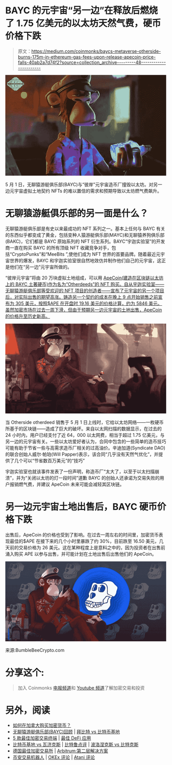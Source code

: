# BAYC 的元宇宙“另一边”在释放后燃烧了 1.75 亿美元的以太坊天然气费，硬币价格下跌

> 原文：<https://medium.com/coinmonks/baycs-metaverse-otherside-burns-175m-in-ethereum-gas-fees-upon-release-apecoin-price-falls-40ab2a7d74f2?source=collection_archive---------48----------------------->

![](img/53ce95757f9d958ff14691c80528d269.png)

5 月 1 日，无聊猿游艇俱乐部(BAYC)与“彼岸”元宇宙造币厂撞毁以太坊。对另一边元宇宙虚拟土地契约 NFTs 的难以置信的需求和预期导致以太坊燃气费飙升。

# 无聊猿游艇俱乐部的另一面是什么？

无聊猿游艇俱乐部是有史以来最成功的 NFT 系列之一。基本上任何与 BAYC 有关的东西似乎都变成了黄金，包括变种人猿游艇俱乐部(MAYC)和无聊猿养狗俱乐部(BAKC)，它们都是 BAYC 原始系列的 NFT 衍生系列。BAYC“宇迦实验室”的开发商一直在购买 BAYC 的所有顶级 NFT 收藏竞争对手，包括“CryptoPunks”和“MeeBits ”,使他们成为 NFT 世界的首要品牌。随着最近元宇宙世界的爆发，BAYC 和宇迦实验室很自然地效仿并制作他们自己的元宇宙，这正是他们在“另一边”元宇宙所做的。

“彼岸元宇宙”将由 20 万块虚拟土地组成，可以用 [ApeCoin(建造在区块链以太坊上的 BAYC 土著硬币)作为名为“Otherdeeds”的 NFT 购买。自从宇迦实验室——无聊猿游艇俱乐部等受欢迎的 NFT 项目的创造者——宣布了元宇宙的另一个项目后，对实际出售的期望高涨。铸造另一个契约的成本在晚上 9 点开始销售之前宣布为 305 美元，按照$APE 在开盘时 19.16 美元的价格计算，约为 5846 美元。虽然加密市场在过去一周下滑，但由于预期另一边元宇宙的土地出售，ApeCoin 的价格升至历史新高。](https://bumblebeecrypto.com/2022/04/20/apecoin-skyrockets-over-50-in-three-days-amongst-rumors-of-a-bayc-land-drop/)

![](img/15d118bf30e1e139d0ddb2caa79ffb1b.png)

当 Otherside otherdeed 销售于 5 月 1 日上线时，它给以太坊网络——一枚硬币所基于的区块链——造成了巨大的破坏。来自以太网扫描的数据显示，在过去的 24 小时内，用户已经支付了近 64，000 以太网费，相当于超过 1.75 亿美元，与另一边的元宇宙有关。一些以太坊爱好者认为，合同中包含的一些简单的造币技巧可能有助于节省一些与高需求造币厂相关的过高油价。辛迪加道(Syndicate DAO)的联合创始人威尔·帕珀(Will Papper)表示，该合同“几乎没有天然气优化”，并提供了几个可以“节省数百万美元”的“技巧”

宇迦实验室也就该事件发表了一份声明，称造币厂“太大了，以至于以太扫描崩溃”，并为“关闭以太坊的灯一段时间”道歉 BAYC 的创始人还承诺为交易失败的用户报销燃气费，并建议 ApeCoin 未来可能会减轻其区块链。

# 另一边元宇宙土地出售后，BAYC 硬币价格下跌

出售后，ApeCoin 的价格也受到了影响。在过去一周左右的时间里，加密货币表现最佳的$APE 在接下来的几个小时里暴跌了约 30%，目前跌至 16.50 美元，几天前的交易价格为 26 美元。这在某种程度上是意料之中的，因为投资者在出售前涌入购买 APE 以参与出售，并可能计划在土地出售后出售他们的 ApeCoin。

![](img/0d2e860e66f17777577717830950f9cd.png)

来源:BumbleBeeCrypto.com

# 分享这个:

> 加入 Coinmonks [电报频道](https://t.me/coincodecap)和 [Youtube 频道](https://www.youtube.com/c/coinmonks/videos)了解加密交易和投资

# 另外，阅读

*   [如何在加拿大购买加密货币？](https://coincodecap.com/how-to-buy-cryptocurrency-in-canada)
*   [无聊猿游艇俱乐部(BAYC)回顾](https://coincodecap.com/bored-ape-yacht-club-bayc-review) | [拜比特 vs 比特币基地](https://coincodecap.com/bybit-vs-coinbase)
*   [5 款最佳加密交易终端](https://coincodecap.com/crypto-trading-terminals) | [最佳 DeFi 应用](https://coincodecap.com/best-defi-apps)
*   [比特币基地 vs 瓦济克斯](https://coincodecap.com/coinbase-vs-wazirx) | [比特鲁点评](https://coincodecap.com/bitrue-review) | [波洛涅克斯 vs 比特克斯](https://coincodecap.com/poloniex-vs-bittrex)
*   [德国最佳加密交易所](https://coincodecap.com/crypto-exchanges-in-germany) | [Arbitrum:第二层解决方案](https://coincodecap.com/arbitrum)
*   [币安交易机器人](/coinmonks/binance-trading-bots-d0d57bb62c4c) | [OKEx 评论](/coinmonks/okex-review-6b369304110f) | [Atani 评论](https://coincodecap.com/atani-review)